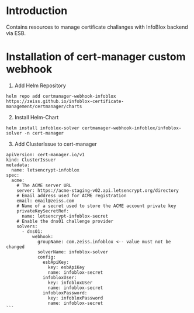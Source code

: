 # Introduction 
Contains resources to manage certificate challanges with InfoBlox backend via ESB.

# Installation of cert-manager custom webhook

1. Add Helm Repository
```
helm repo add certmanager-webhook-infoblox https://zeiss.github.io/infoblox-certificate-management/certmanager/charts
```

2. Install Helm-Chart
```
helm install infoblox-solver certmanager-webhook-infoblox/infoblox-solver -n cert-manager
```

3. Add ClusterIssue to cert-manager
````
apiVersion: cert-manager.io/v1
kind: ClusterIssuer
metadata:
  name: letsencrypt-infoblox
spec:
  acme:
    # The ACME server URL
    server: https://acme-staging-v02.api.letsencrypt.org/directory
    # Email address used for ACME registration
    email: email@zeiss.com
    # Name of a secret used to store the ACME account private key
    privateKeySecretRef:
      name: letsencrypt-infoblox-secret
    # Enable the dns01 challenge provider
    solvers:
      - dns01:
          webhook:
            groupName: com.zeiss.infoblox <-- value must not be changed
            solverName: infoblox-solver
            config:
              esbApiKey:
                key: esbApiKey
                name: infoblox-secret
              infobloxUser:
                key: infobloxUser
                name: infoblox-secret
              infobloxPassword:
                key: infobloxPassword
                name: infoblox-secret
```